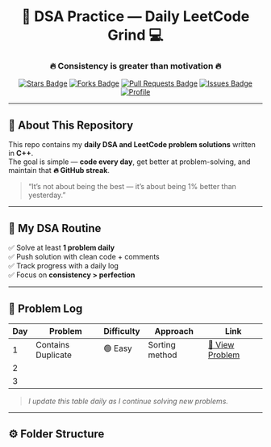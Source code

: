 <!-- Banner -->
<h1 align="center">🚀 DSA Practice — Daily LeetCode Grind 💻</h1>
<h3 align="center">🔥 Consistency is greater than motivation 🔥</h3>

<p align="center">
  <a href="https://github.com/TheArk-OG/DSA-practice/stargazers"><img src="https://img.shields.io/github/stars/TheArk-OG/DSA-practice?color=yellow" alt="Stars Badge"/></a>
  <a href="https://github.com/TheArk-OG/DSA-practice/network/members"><img src="https://img.shields.io/github/forks/TheArk-OG/DSA-practice?color=blue" alt="Forks Badge"/></a>
  <a href="https://github.com/TheArk-OG/DSA-practice/pulls"><img src="https://img.shields.io/github/issues-pr/TheArk-OG/DSA-practice?color=brightgreen" alt="Pull Requests Badge"/></a>
  <a href="https://github.com/TheArk-OG/DSA-practice/issues"><img src="https://img.shields.io/github/issues/TheArk-OG/DSA-practice?color=red" alt="Issues Badge"/></a>
  <a href="https://github.com/TheArk-OG"><img src="https://img.shields.io/badge/By-TheArk--OG-black?style=flat-square" alt="Profile"/></a>
</p>

---

## 🧠 About This Repository
This repo contains my **daily DSA and LeetCode problem solutions** written in **C++**.  
The goal is simple — **code every day**, get better at problem-solving, and maintain that **🔥 GitHub streak**.

> “It’s not about being the best — it’s about being 1% better than yesterday.”

---

## 📆 My DSA Routine
✅ Solve at least **1 problem daily**  
✅ Push solution with clean code + comments  
✅ Track progress with a daily log  
✅ Focus on **consistency > perfection**

---

## 🧩 Problem Log

| Day | Problem | Difficulty | Approach | Link |
|------|----------|-------------|-----------|-------|
| 1 | Contains Duplicate | 🟢 Easy | Sorting method | [🔗 View Problem](https://leetcode.com/problems/contains-duplicate/) |
| 2 |  |  |  |  |
| 3 |  |  |  |  |

> *I update this table daily as I continue solving new problems.*

---

## ⚙️ Folder Structure
